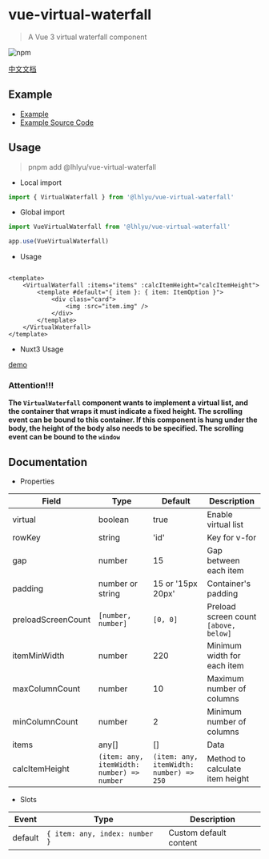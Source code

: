 # vue-virtual-waterfall

> A Vue 3 virtual waterfall component

![npm](https://img.shields.io/npm/v/%40lhlyu%2Fvue-virtual-waterfall)

[中文文档](./README.zh.md)

## Example

- [Example](https://waterfall.tatakai.top)
- [Example Source Code](./src/example/Example.vue)

## Usage

> pnpm add @lhlyu/vue-virtual-waterfall

- Local import

```ts
import { VirtualWaterfall } from '@lhlyu/vue-virtual-waterfall'
```

- Global import

```ts
import VueVirtualWaterfall from '@lhlyu/vue-virtual-waterfall'

app.use(VueVirtualWaterfall)
```

- Usage

```vue

<template>
    <VirtualWaterfall :items="items" :calcItemHeight="calcItemHeight">
        <template #default="{ item }: { item: ItemOption }">
            <div class="card">
                <img :src="item.img" />
            </div>
        </template>
    </VirtualWaterfall>
</template>
```

- Nuxt3 Usage

[demo](https://stackblitz.com/edit/waterfall-nuxt)

### Attention!!!

**The `VirtualWaterfall` component wants to implement a virtual list, and the container that wraps it must indicate a
fixed height. The scrolling event can be bound to this container. If this component is hung under the body, the height
of the body also needs to be specified. The scrolling event can be bound to the `window`**

## Documentation

- Properties

| Field              | Type                                       | Default                                 | Description                           |
|--------------------|--------------------------------------------|-----------------------------------------|---------------------------------------|
| virtual            | boolean                                    | true                                    | Enable virtual list                   |
| rowKey             | string                                     | 'id'                                    | Key for v-for                         |
| gap                | number                                     | 15                                      | Gap between each item                 |
| padding            | number or string                           | 15 or '15px 20px'                       | Container's padding                   |
| preloadScreenCount | `[number, number]`                         | `[0, 0]`                                | Preload screen count `[above, below]` |
| itemMinWidth       | number                                     | 220                                     | Minimum width for each item           |
| maxColumnCount     | number                                     | 10                                      | Maximum number of columns             |
| minColumnCount     | number                                     | 2                                       | Minimum number of columns             |
| items              | any[]                                      | []                                      | Data                                  |
| calcItemHeight     | `(item: any, itemWidth: number) => number` | `(item: any, itemWidth: number) => 250` | Method to calculate item height       |

- Slots

| Event   | Type                           | Description            |
|---------|--------------------------------|------------------------|
| default | `{ item: any, index: number }` | Custom default content |
